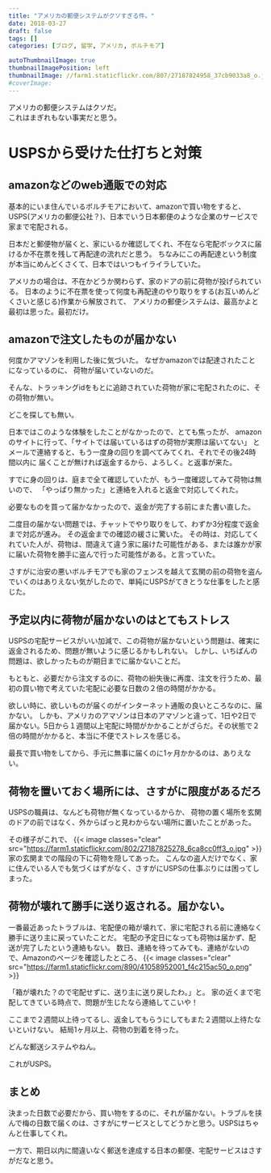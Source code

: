 ```yaml
---
title: "アメリカの郵便システムがクソすぎる件。"
date: 2018-03-27
draft: false
tags: []
categories: [ブログ, 留学, アメリカ, ボルチモア]

autoThumbnailImage: true
thumbnailImagePosition: left
thumbnailImage: //farm1.staticflickr.com/807/27187824958_37cb9033a8_o.jpg"
#coverImage: 
---
```


アメリカの郵便システムはクソだ。  
これはまぎれもない事実だと思う。  

# USPSから受けた仕打ちと対策

## amazonなどのweb通販での対応

基本的にいま住んでいるボルチモアにおいて、amazonで買い物をすると、USPS(アメリカの郵便公社？)、日本でいう日本郵便のような企業のサービスで家まで宅配される。

日本だと郵便物が届くと、家にいるか確認してくれ、不在なら宅配ボックスに届けるか不在票を残して再配達の流れだと思う。
ちなみにこの再配達という制度が本当にめんどくさくて、日本ではいつもイライラしていた。


アメリカの場合は、不在かどうか関わらず、家のドアの前に荷物が投げられている。
日本のように不在票を使って何度も再配達のやり取りをする(お互いめんどくさいと感じる)作業から解放されて、
アメリカの郵便システムは、最高かよと最初は思った。最初だけ。


## amazonで注文したものが届かない

何度かアマゾンを利用した後に気づいた。
なぜかamazonでは配達されたことになっているのに、
荷物が届いていないのだ。

そんな、トラッキングidをもとに追跡されていた荷物が家に宅配されたのに、その荷物が無い。

どこを探しても無い。

日本ではこのような体験をしたことがなかったので、とても焦ったが、
amazonのサイトに行って、「サイトでは届いているはずの荷物が実際は届いてない」
とメールで連絡すると、もう一度身の回りを調べてみてくれ、それでその後24時間以内に
届くことが無ければ返金するから、よろしく。と返事が来た。

すでに身の回りは、庭まで全て確認していたが、もう一度確認してみて荷物は無いので、
「やっぱり無かった」と連絡を入れると返金で対応してくれた。

必要なものを買って届かなかったので、返金が完了する前にまた書い直した。

二度目の届かない問題では、チャットでやり取りをして、わずか3分程度で返金まで対応が進み。
その返金までの確認の緩さに驚いた。
その時は、対応してくれていた人が、荷物は、間違えて違う家に届けた可能性がある、または誰かが家に届いた荷物を勝手に盗んで行った可能性がある。と言っていた。

さすがに治安の悪いボルチモアでも家のフェンスを越えて玄関の前の荷物を盗んでいくのはありえない気がしたので、単純にUSPSがてきとうな仕事をしたと感じた。


## 予定以内に荷物が届かないのはとてもストレス

USPSの宅配サービスがいい加減で、この荷物が届かないという問題は、確実に返金されるため、問題が無いように感じるかもしれない。
しかし、いちばんの問題は、欲しかったものが期日までに届かないことだ。

もともと、必要だから注文するのに、荷物の紛失後に再度、注文を行うため、最初の買い物で考えていた宅配に必要な日数の２倍の時間がかかる。

欲しい時に、欲しいものが届くのがインターネット通販の良いところなのに、届かない。
しかも、アメリカのアマゾンは日本のアマゾンと違って、1日や2日で届かない。5日から１週間以上宅配に時間がかかることがざらだ。その状態で２倍の時間がかかると、本当に不便でストレスを感じる。

最長で買い物をしてから、手元に無事に届くのに1ヶ月かかるのは、ありえない。

## 荷物を置いておく場所には、さすがに限度があるだろ

USPSの職員は、なんども荷物が無くなっているからか、
荷物の置く場所を玄関のドアの前ではなく、外からぱっと見わからない場所に置いたことがあった。

その様子がこれで、
{{< image classes="clear" src="https://farm1.staticflickr.com/802/27187825278_6ca8cc0ff3_o.jpg" >}}
家の玄関までの階段の下に荷物を隠してあった。
こんなの盗人だけでなく、家に住んでいる人でも気づくはずがなく、さすがにUSPSの仕事ぶりには困ってしまった。


## 荷物が壊れて勝手に送り返される。届かない。

一番最近あったトラブルは、宅配便の箱が壊れて、家に宅配される前に連絡なく勝手に送り主に戻っていたことだ。
宅配の予定日になっても荷物は届かず、配送が完了したという連絡もない。
数日、連絡を待ってみても、連絡がないので、Amazonのページを確認したところ、
{{< image classes="clear" src="https://farm1.staticflickr.com/890/41058952001_f4c215ac50_o.png" >}}

「箱が壊れた？ので宅配せずに、送り主に送り戻したわ。」と。
家の近くまで宅配してきている時点で、問題が生じたなら連絡してこいや！

ここまで２週間以上待ってるし、返金してもらうにしてもまた２週間以上待たないといけない。
結局1ヶ月以上、荷物の到着を待った。

どんな郵送システムやねん。

これがUSPS。

## まとめ

決まった日数で必要だから、買い物をするのに、それが届かない。トラブルを挟んで梅の日数で届くのは、さすがにサービスとしてどうかと思う。USPSはちゃんと仕事してくれ。

一方で、期日以内に間違いなく郵送を達成する日本の郵便、宅配サービスはさすがだなと思う。


